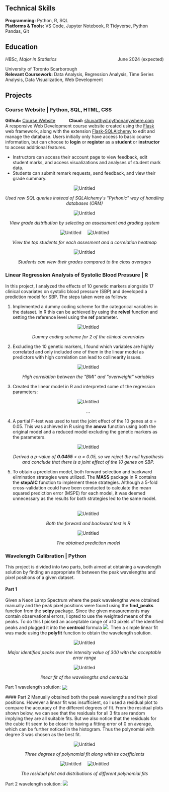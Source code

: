 ## Technical Skills
<b>Programming:</b> Python, R, SQL <br>
<b>Platforms & Tools:</b> VS Code, Jupyter Notebook, R Tidyverse, Python Pandas, Git

## Education 
<div style="overflow: hidden;">
    <div style="float: left;"><em>HBSc, Major in Statistics</em></div>
    <div style="float: right;">June 2024 (expected)</div>
</div>
<p>University of Toronto Scarborough<br>
<b>Relevant Coursework:</b> Data Analysis, Regression Analysis, Time Series Analysis, Data Visualization, Web Development</p>

## Projects
### Course Website | Python, SQL, HTML, CSS
<b>Github:</b> [Course Website](https://github.com/ShuvarthyD/Course_Website) &nbsp; &nbsp; &nbsp; &nbsp; &nbsp; <b>Cloud:</b> [shuvarthyd.pythonanywhere.com](https://shuvarthyd.pythonanywhere.com/)
<br>
A responsive Web Development course website created using the [Flask](https://flask.palletsprojects.com/en/3.0.x/) web framework, along with the extension [Flask-SQLAlchemy](https://flask-sqlalchemy.palletsprojects.com/en/3.1.x/) to edit and manage the database. Users initially only have access to basic course information, but can choose to **login** or **register** as a **student** or **instructor** to access additional features. 
<ul>
  <li>Instructors can access their account page to view feedback, edit student marks, and access visualizations and analyses of student mark data.</li>
  <li>Students can submit remark requests, send feedback, and view their grade summary.</li>
</ul>
<div style="display: flex; justify-content: center;">
  <div style="margin: 0 10px;">
    <img src="{{ "/img/CW6.png" | prepend: site.baseurl | prepend: site.url}}" alt="Untitled" />
  </div>
</div>
<p style="text-align: center;"><em>Used raw SQL queries instead of SQLAlchemy's "Pythonic" way of handling databases (ORM)</em></p>
<div style="display: flex; justify-content: center;">
  <div style="margin: 0 10px;">
    <img src="{{ "/img/CW1.png" | prepend: site.baseurl | prepend: site.url}}" alt="Untitled" />
  </div>
</div>
<p style="text-align: center;"><em>View grade distribution by selecting an assessment and grading system</em></p>
<div style="display: flex; justify-content: center;">
  <div style="margin: 0 10px;">
    <img src="{{ "/img/CW2.png" | prepend: site.baseurl | prepend: site.url}}" alt="Untitled" />
  </div>
  <div style="margin: 0 10px;">
    <img src="{{ "/img/CW3.png" | prepend: site.baseurl | prepend: site.url}}" alt="Untitled" />
  </div>
</div>
<p style="text-align: center;"><em>View the top students for each assesment and a correlation heatmap</em></p>
<div style="display: flex; justify-content: center;">
  <div style="margin: 0 10px;">
    <img src="{{ "/img/CW5.png" | prepend: site.baseurl | prepend: site.url}}" alt="Untitled" />
  </div>
</div>
<p style="text-align: center;"><em>Students can view their grades compared to the class averages</em></p>

### Linear Regression Analysis of Systolic Blood Pressure | R
In this project, I analyzed the effects of 10 genetic markers alongside 17 clinical covariates on systolic blood pressure (SBP) and developed a prediction model for SBP. The steps taken were as follows:
<p align="center">
</p>
<ol>
  <li>Implemented a dummy coding scheme for the categorical variables in the dataset. In R this can be achieved by using the <b>relvel</b> function and setting the reference level using the <b>ref</b> parameter.
      <p align="center">
          <img src="{{ "/img/SBP1.png" | prepend: site.baseurl | prepend: site.url}}" alt="Untitled" />
      </p>
      <p style="text-align: center;"><em>Dummy coding scheme for 2 of the clinical covariates</em></p>
  </li>
  <li>Excluding the 10 genetic markers, I found which variables are highly correlated and only included one of them in the linear model as predictors with high correlation can lead to collinearity issues.
      <p align="center">
          <img src="{{ "/img/SBP2.png" | prepend: site.baseurl | prepend: site.url}}" alt="Untitled" />
      </p>
      <p style="text-align: center;"><em>High correlation between the "BMI" and "overweight" variables</em></p>
  </li>
  <li>Created the linear model in R and interpreted some of the regression parameters:
      <p align="center">
          <img src="{{ "/img/SBP3.png" | prepend: site.baseurl | prepend: site.url}}" alt="Untitled" />
      </p>
      <p style="text-align: center;"><em>...</em></p>
  </li>
  <li>A partial F-test was used to test the joint effect of the 10 genes at α = 0.05. This was achieved in R using the <b>anova</b> function using both the original model and a reduced model excluding the genetic markers as the parameters.
      <p align="center">
          <img src="{{ "/img/SBP4.png" | prepend: site.baseurl | prepend: site.url}}" alt="Untitled" />
      </p>
      <p style="text-align: center;"><em>Derived a p-value of <b>0.0455</b> < α = 0.05, so we reject the null hypothesis and conclude that there is a joint effect of the 10 genes on SBP.</em></p>
  </li>
  <li>To obtain a prediction model, both forward selection and backward elimination strategies were utilized. The <b>MASS</b> package in R contains the <b>stepAIC</b> function to implement these strategies. Although a 5-fold cross-validation could have been conducted to calculate the mean squared prediction error (MSPE) for each model, it was deemed unnecessary as the results for both strategies led to the same model.
      <p align="center">
          <br> 
          <img src="{{ "/img/SBP5.png" | prepend: site.baseurl | prepend: site.url}}" alt="Untitled" />
      </p>
      <p style="text-align: center;"><em>Both the forward and backward test in R</em></p>
      <p align="center">
          <img src="{{ "/img/SBP6.png" | prepend: site.baseurl | prepend: site.url}}" alt="Untitled" />
      </p>
      <p style="text-align: center;"><em>The obtained prediction model</em></p>
  </li>
</ol>

### Wavelength Calibration | Python
This project is divided into two parts, both aimed at obtaining a wavelength solution by finding an appropriate fit between the peak wavelengths and pixel positions of a given dataset.
#### Part 1
<p>Given a Neon Lamp Spectrum where the peak wavelengths were obtained manually and the peak pixel positions were found using the <b>find_peaks</b> function from the <b>scipy</b> package. Since the given measurements may contain observational errors, I opted to use the weighted means of the peaks. To do this I picked an acceptable range of &pm;10 pixels of the identified peaks and plugged it into the <b>centroid</b> formula <img src="https://latex.codecogs.com/svg.image?&space;X_{cent}=\frac{\sum&space;x_{i}I_{i}}{\sum&space;I_{i}}"/>. Then a simple linear fit was made using the <b>polyfit</b> function to obtain the wavelength solution.</p>
<div style="display: flex; justify-content: center;">
  <div style="margin: 0 10px;">
    <img src="{{ "/img/WC1.png" | prepend: site.baseurl | prepend: site.url}}" alt="Untitled" />
  </div>
</div>
<p style="text-align: center;"><em>Major identified peaks over the intensity value of 300 with the acceptable error range</em></p>
<div style="display: flex; justify-content: center;">
  <div style="margin: 0 10px;">
    <img src="{{ "/img/WC2.png" | prepend: site.baseurl | prepend: site.url}}" alt="Untitled" />
  </div>
</div>
<p style="text-align: center;"><em>linear fit of the wavelengths and centroids</em></p>
<p>Part 1 wavelength solution: <img src="https://latex.codecogs.com/svg.image?\lambda=(0.236\pm&space;0.000)x&plus;(527.843\pm&space;0.297)" style="vertical-align: middle;"/> </p>
#### Part 2
Manually obtained both the peak wavelengths and their pixel positions. However a linear fit was insufficient, so I used a residual plot to compare the accuracy of the different degrees of fit. From the residual plots shown below, we can see that the residuals for all 3 fits are random implying they are all suitable fits. But we also notice that the residuals for the cubic fit seem to be closer to having a fitting error of 0 on average, which can be further noticed in the histogram. Thus the polynomial with degree 3 was chosen as the best fit.
<p align="center">
  <img src="{{ "/img/WC3.png" | prepend: site.baseurl | prepend: site.url}}" alt="Untitled" />
</p>
<p style="text-align: center;"><em>Three degrees of polynomial fit along with its coefficients</em></p>
<div style="display: flex; justify-content: center;">
  <div style="margin: 0 10px;">
    <img src="{{ "/img/WC4.png" | prepend: site.baseurl | prepend: site.url}}" alt="Untitled" />
  </div>
  <div style="margin: 0 10px;">
    <img src="{{ "/img/WC5.png" | prepend: site.baseurl | prepend: site.url}}" alt="Untitled" />
  </div>
</div>
<p style="text-align: center;"><em>The residual plot and distributions of different polynomial fits</em></p>
<p>Part 2 wavelength solution: <img src="https://latex.codecogs.com/svg.image?\lambda=-(0.065\pm&space;0.038)x^{2}&plus;(12.287\pm&space;4.762)x&plus;(15530.984\pm&space;189.504)" /></p>

